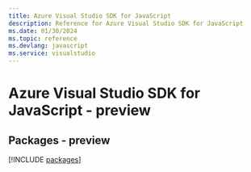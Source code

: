 ```yaml
---
title: Azure Visual Studio SDK for JavaScript
description: Reference for Azure Visual Studio SDK for JavaScript
ms.date: 01/30/2024
ms.topic: reference
ms.devlang: javascript
ms.service: visualstudio
---
```

# Azure Visual Studio SDK for JavaScript - preview
## Packages - preview
[!INCLUDE [packages](visual-studio-index.md)]